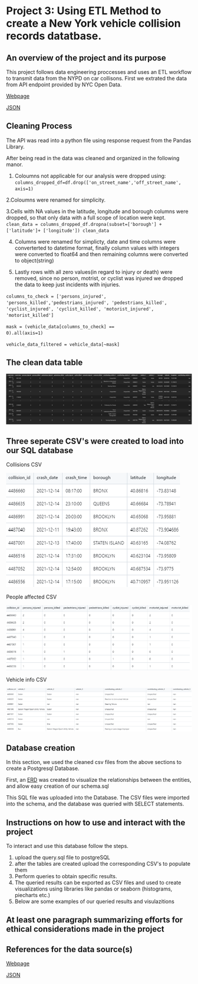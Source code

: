 # Project 3: Using ETL Method to create a New York vehicle collision records datatbase.

## An overview of the project and its purpose
This project follows data engineering proccesses and uses an ETL workflow to transmit data from the NYPD on car collisons.
First we extrated the data from API endpoint provided by NYC Open Data.

[Webpage](https://data.cityofnewyork.us/Public-Safety/Motor-Vehicle-Collisions-Crashes/h9gi-nx95/about_data) 

[JSON](https://data.cityofnewyork.us/resource/h9gi-nx95.json)

## Cleaning Process
The API was read into a python file using response request from the Pandas Library.

After being read in the data was cleaned and organized in the following manor.

1. Coloumns not applicable for our analysis were dropped using:
<code>columns_dropped_df=df.drop(['on_street_name','off_street_name', axis=1) </code>

2.Coloumns were renamed for simplicity.

3.Cells with NA values in the latitude, longitude and borough columns were dropped, so that only data with a full scope of location were kept.
<code> clean_data = columns_dropped_df.dropna(subset=['borough'] + ['latitude']+ ['longitude'])
clean_data</code>

4. Columns were renamed for simplicty, date and time columns were converterted to datetime format,
 finally column values with integers were converted to float64 and then remaining columns were converted to object(string)

5. Lastly rows with all zero values(in regard to injury or death) were removed, since no person, motrist, or cyclist was injured we dropped the data to keep just incidents with injuries.

   
<code>columns_to_check = ['persons_injured', 'persons_killed','pedestrians_injured', 'pedestrians_killed', 'cyclist_injured', 'cyclist_killed', 'motorist_injured', 'motorist_killed']</code>


<code>mask = (vehicle_data[columns_to_check] == 0).all(axis=1)</code>


<code>vehicle_data_filtered = vehicle_data[~mask]</code>

## The clean data table
![Data](images/clean_vehicle_data_table_pic.png)
## Three seperate CSV's were created to load into our SQL database

Collisions CSV

![colllisions](images/collision_csv_pic.png)


People affected CSV

![people_affected](images/people_affected_csv_pic.png)


Vehicle info CSV

![vehicle_info](images/vehicle_info_csv_pic.png)


## Database creation
In this section, we used the cleaned csv files from the above sections to create a Postgresql Database. 

First, an [ERD](database_design.png) was created to visualize the relationships between the entities, and allow easy creation of our schema.sql

This SQL file was uploaded into the Database. The CSV files  were imported into the schema, and the database was queried with SELECT statements.



## Instructions on how to use and interact with the project
To interact and use this database follow the steps.
1. upload the query.sql file to postgreSQL
2. after the tables are created upload the corresponding CSV's to populate them
3. Perform queries to obtain specific results.
4. The queried results can be exported as CSV files and used to create visualizations using libraries like pandas or seaborn (histograms, piecharts etc.)
5. Below are some examples of our queried results and visulazitions


## At least one paragraph summarizing efforts for ethical considerations made in the project



## References for the data source(s)

[Webpage](https://data.cityofnewyork.us/Public-Safety/Motor-Vehicle-Collisions-Crashes/h9gi-nx95/about_data) 

[JSON](https://data.cityofnewyork.us/resource/h9gi-nx95.json)



